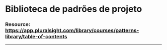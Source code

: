 # Biblioteca de padrões de projeto

### Resource: https://app.pluralsight.com/library/courses/patterns-library/table-of-contents

***